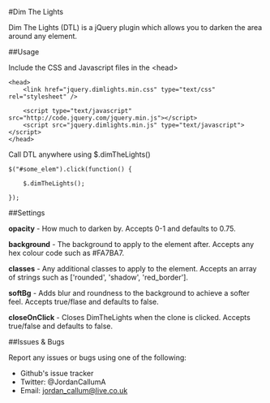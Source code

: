 #Dim The Lights

Dim The Lights (DTL) is a jQuery plugin which allows you to darken the area around any element. 

##Usage

Include the CSS and Javascript files in the &lt;head&gt;

	<head>
		<link href="jquery.dimlights.min.css" type="text/css" rel="stylesheet" />

		<script type="text/javascript" src="http://code.jquery.com/jquery.min.js"></script>
		<script src="jquery.dimlights.min.js" type="text/javascript"></script>
	</head>

Call DTL anywhere using $.dimTheLights()

    $("#some_elem").click(function() {

        $.dimTheLights();

    });

##Settings

**opacity** - How much to darken by. Accepts 0-1 and defaults to 0.75.

**background** - The background to apply to the element after. Accepts any hex colour code such as #FA7BA7.

**classes** - Any additional classes to apply to the element. Accepts an array of strings such as ['rounded', 'shadow', 'red_border'].

**softBg** - Adds blur and roundness to the background to achieve a softer feel. Accepts true/flase and defaults to false.

**closeOnClick** - Closes DimTheLights when the clone is clicked. Accepts true/false and defaults to false.

##Issues & Bugs

Report any issues or bugs using one of the following:

* Github's issue tracker
* Twitter: @JordanCallumA
* Email: jordan_callum@live.co.uk